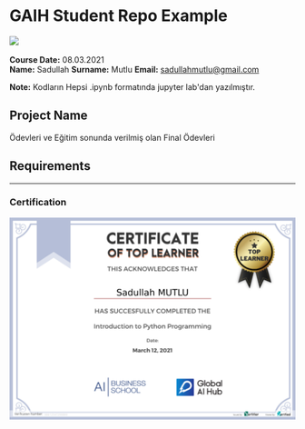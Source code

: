 # GAIH Student Repo Example
![](img/newlogo.png)

**Course Date:** 08.03.2021  
**Name:** Sadullah
**Surname:** Mutlu 
**Email:** sadullahmutlu@gmail.com  

**Note:** Kodların Hepsi  .ipynb formatında jupyter lab'dan yazılmıştır.

## Project Name
Ödevleri ve Eğitim sonunda verilmiş olan Final Ödevleri

## Requirements

---

### Certification
![](img/TopLearnerCertificate.png)

